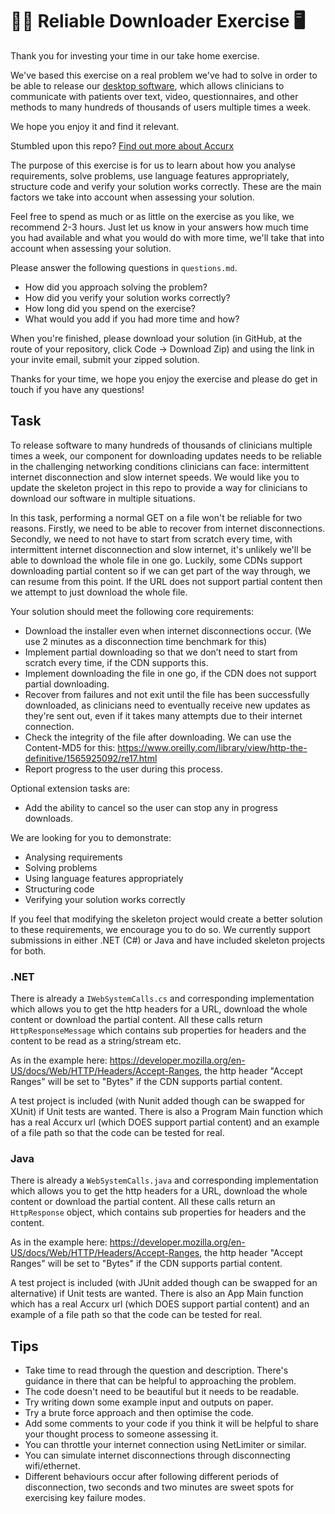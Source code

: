 # 👩‍⚕️ Reliable Downloader Exercise 🖥️

Thank you for investing your time in our take home exercise.

We've based this exercise on a real problem we've had to solve in order to be able to release our [desktop software](https://www.youtube.com/channel/UCrLJDyngP4p0G0JtgEoT66Q/videos), which allows clinicians to communicate with patients over text, video, questionnaires, and other methods to many hundreds of thousands of users multiple times a week.

We hope you enjoy it and find it relevant.

Stumbled upon this repo? [Find out more about Accurx](https://www.accurx.com/careers)

The purpose of this exercise is for us to learn about how you analyse requirements, solve problems, use language features appropriately, structure code and verify your solution works correctly. These are the main factors we take into account when assessing your solution.

Feel free to spend as much or as little on the exercise as you like, we recommend 2-3 hours. Just let us know in your answers how much time you had available and what you would do with more time, we'll take that into account when assessing your solution.

Please answer the following questions in `questions.md`.

- How did you approach solving the problem?
- How did you verify your solution works correctly?
- How long did you spend on the exercise?
- What would you add if you had more time and how?

When you're finished, please download your solution (in GitHub, at the route of your repository, click Code -> Download Zip) and using the link in your invite email, submit your zipped solution.

Thanks for your time, we hope you enjoy the exercise and please do get in touch if you have any questions!

## Task

To release software to many hundreds of thousands of clinicians multiple times a week, our component for downloading updates needs to be reliable in the challenging networking conditions clinicians can face: intermittent internet disconnection and slow internet speeds. We would like you to update the skeleton project in this repo to provide a way for clinicians to download our software in multiple situations.

In this task, performing a normal GET on a file won't be reliable for two reasons. Firstly, we need to be able to recover from internet disconnections. Secondly, we need to not have to start from scratch every time, with intermittent internet disconnection and slow internet, it's unlikely we'll be able to download the whole file in one go. Luckily, some CDNs support downloading partial content so if we can get part of the way through, we can resume from this point. If the URL does not support partial content then we attempt to just download the whole file.

Your solution should meet the following core requirements:
- Download the installer even when internet disconnections occur. (We use 2 minutes as a disconnection time benchmark for this)
- Implement partial downloading so that we don’t need to start from scratch every time, if the CDN supports this.
- Implement downloading the file in one go, if the CDN does not support partial downloading.
- Recover from failures and not exit until the file has been successfully downloaded, as clinicians need to eventually receive new updates as they're sent out, even if it takes many attempts due to their internet connection. 
- Check the integrity of the file after downloading. We can use the Content-MD5 for this: https://www.oreilly.com/library/view/http-the-definitive/1565925092/re17.html
- Report progress to the user during this process.

Optional extension tasks are:
- Add the ability to cancel so the user can stop any in progress downloads.


We are looking for you to demonstrate:
- Analysing requirements
- Solving problems
- Using language features appropriately
- Structuring code
- Verifying your solution works correctly

If you feel that modifying the skeleton project would create a better solution to these requirements, we encourage you to do so. We currently support submissions in either .NET (C#) or Java and have included skeleton projects for both.

### .NET 

There is already a ```IWebSystemCalls.cs``` and corresponding implementation which allows you to get the http headers for a URL, download the whole content or download the partial content. All these calls return ```HttpResponseMessage``` which contains sub properties for headers and the content to be read as a string/stream etc.

As in the example here: https://developer.mozilla.org/en-US/docs/Web/HTTP/Headers/Accept-Ranges, the http header "Accept Ranges" will be set to "Bytes" if the CDN supports partial content.

A test project is included (with Nunit added though can be swapped for XUnit) if Unit tests are wanted. There is also a Program Main function which has a real Accurx url (which DOES support partial content) and an example of a file path so that the code can be tested for real.

### Java

There is already a ```WebSystemCalls.java``` and corresponding implementation which allows you to get the http headers for a URL, download the whole content or download the partial content. All these calls return an ```HttpResponse``` object, which contains sub properties for headers and the content.

As in the example here: https://developer.mozilla.org/en-US/docs/Web/HTTP/Headers/Accept-Ranges, the http header "Accept Ranges" will be set to "Bytes" if the CDN supports partial content.

A test project is included (with JUnit added though can be swapped for an alternative) if Unit tests are wanted. There is also an App Main function which has a real Accurx url (which DOES support partial content) and an example of a file path so that the code can be tested for real.

## Tips

- Take time to read through the question and description. There's guidance in there that can be helpful to approaching the problem.
- The code doesn't need to be beautiful but it needs to be readable.
- Try writing down some example input and outputs on paper.
- Try a brute force approach and then optimise the code.
- Add some comments to your code if you think it will be helpful to share your thought process to someone assessing it.
- You can throttle your internet connection using NetLimiter or similar.
- You can simulate internet disconnections through disconnecting wifi/ethernet.
- Different behaviours occur after following different periods of disconnection, two seconds and two minutes are sweet spots for exercising key failure modes.
